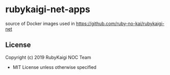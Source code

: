 # rubykaigi-net-apps

source of Docker images used in https://github.com/ruby-no-kai/rubykaigi-net

## License

Copyright (c) 2019 RubyKaigi NOC Team

- MIT License unless otherwise specified
